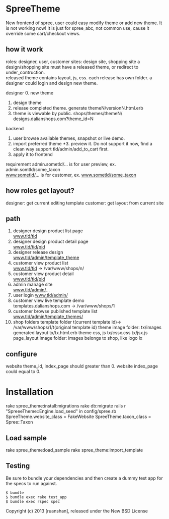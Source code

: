 SpreeTheme
==========

New frontend of spree, user could easy modify theme or add new theme. It is not working now!
It is just for spree_abc, not common use, cause it override some cart/checkout views.

how it work
-----------
  roles: designer, user, customer
  sites: design site, shopping site
  a design/shopping site must have a released theme, or redirect to under_contruction.  
    released theme contains layout, js, css. each release has own folder.
  a designer could login and design new theme.


  designer
  0. new theme
  1. design theme
  2. release completed theme.  generate themeN/versionN.html.erb
  3. theme is viewable by public.  shops/themes/themeN/    
   designs.dalianshops.com?theme_id=N
   
  backend
  1. user browse available themes, snapshot or live demo.
  2. import preferred theme
  *3. preview it. Do not support it now, find a clean way support tld/admin/add_to_cart first. 
  4. apply it to frontend

requirement
  admin.sometld/... is for user preview,   ex. admin.somtld/some_taxon  
  www.sometld/... is for customer,         ex. www.sometld/some_taxon

how roles get layout?
---------------------
  designer: get current editing template
  customer: get layout from current site 

path
----
  1. designer design product list page       
  www.tld/tid       
  2. designer design product detail page     
  www.tld/tid/pid   
  2. designer release design     
  www.tld/admin/template_theme     
  3. customer view product list              
  www.tld/tid                -> /var/www/shops/n/    
  4. customer view product detail            
  www.tld/tid/pid   
  5. admin manage site                       
  www.tld/admin/...   
  6. user login
  www.tld/admin/
  7. customer view live template demo        
  templates.dalianshops.com  -> /var/www/shops/1
  8. customer browse published template list 
  www.tld/admin/template_themes/
  9. shop folders
    template folder
       t(current template id)-> /var/www/shops/1/t(original template id)
    theme image folder:
       tx/images
    generated layout
       tx/tx.html.erb
    theme css, js
       tx/cssx.css
       tx/jsx.js       
    page_layout image folder: images belongs to shop, like logo
       lx

configure
---------
  website theme_id, index_page should greater than 0.
  website index_page could equal to 0.


Installation
============

rake spree_theme:install:migrations
rake db:migrate
rails r "SpreeeTheme::Engine.load_seed"
in config/spree.rb
  SpreeTheme.website_class = FakeWebsite
  SpreeTheme.taxon_class = Spree::Taxon


Load sample
-----------
rake spree_theme:load_sample
rake spree_theme:import_template


Testing
-------


Be sure to bundle your dependencies and then create a dummy test app for the specs to run against.

    $ bundle
    $ bundle exec rake test_app
    $ bundle exec rspec spec

Copyright (c) 2013 [ruanshan], released under the New BSD License
